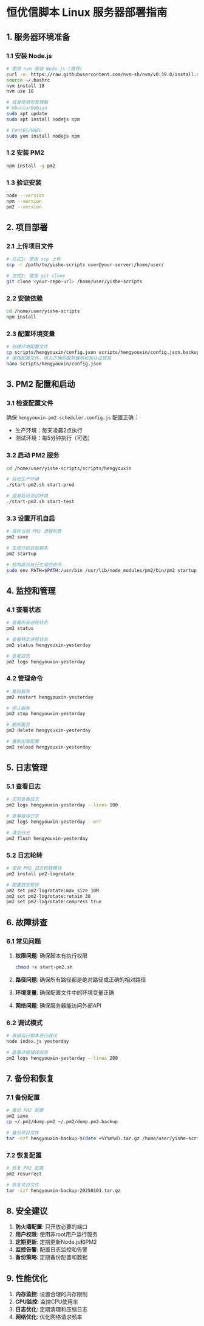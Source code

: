 # 恒优信脚本 Linux 服务器部署指南

## 1. 服务器环境准备

### 1.1 安装 Node.js
```bash
# 使用 nvm 安装 Node.js (推荐)
curl -o- https://raw.githubusercontent.com/nvm-sh/nvm/v0.39.0/install.sh | bash
source ~/.bashrc
nvm install 18
nvm use 18

# 或者使用包管理器
# Ubuntu/Debian
sudo apt update
sudo apt install nodejs npm

# CentOS/RHEL
sudo yum install nodejs npm
```

### 1.2 安装 PM2
```bash
npm install -g pm2
```

### 1.3 验证安装
```bash
node --version
npm --version
pm2 --version
```

## 2. 项目部署

### 2.1 上传项目文件
```bash
# 方式1: 使用 scp 上传
scp -r /path/to/yishe-scripts user@your-server:/home/user/

# 方式2: 使用 git clone
git clone <your-repo-url> /home/user/yishe-scripts
```

### 2.2 安装依赖
```bash
cd /home/user/yishe-scripts
npm install
```

### 2.3 配置环境变量
```bash
# 创建环境配置文件
cp scripts/hengyouxin/config.json scripts/hengyouxin/config.json.backup
# 编辑配置文件，填入正确的服务器地址和认证信息
nano scripts/hengyouxin/config.json
```

## 3. PM2 配置和启动

### 3.1 检查配置文件
确保 `hengyouxin-pm2-scheduler.config.js` 配置正确：
- 生产环境：每天凌晨2点执行
- 测试环境：每5分钟执行（可选）

### 3.2 启动 PM2 服务
```bash
cd /home/user/yishe-scripts/scripts/hengyouxin

# 启动生产环境
./start-pm2.sh start-prod

# 或者启动测试环境
./start-pm2.sh start-test
```

### 3.3 设置开机自启
```bash
# 保存当前 PM2 进程列表
pm2 save

# 生成开机自启脚本
pm2 startup

# 按照提示执行生成的命令
sudo env PATH=$PATH:/usr/bin /usr/lib/node_modules/pm2/bin/pm2 startup systemd -u user --hp /home/user
```

## 4. 监控和管理

### 4.1 查看状态
```bash
# 查看所有进程状态
pm2 status

# 查看特定进程状态
pm2 status hengyouxin-yesterday

# 查看日志
pm2 logs hengyouxin-yesterday
```

### 4.2 管理命令
```bash
# 重启服务
pm2 restart hengyouxin-yesterday

# 停止服务
pm2 stop hengyouxin-yesterday

# 删除服务
pm2 delete hengyouxin-yesterday

# 重新加载配置
pm2 reload hengyouxin-yesterday
```

## 5. 日志管理

### 5.1 查看日志
```bash
# 实时查看日志
pm2 logs hengyouxin-yesterday --lines 100

# 查看错误日志
pm2 logs hengyouxin-yesterday --err

# 清空日志
pm2 flush hengyouxin-yesterday
```

### 5.2 日志轮转
```bash
# 安装 PM2 日志轮转模块
pm2 install pm2-logrotate

# 配置日志轮转
pm2 set pm2-logrotate:max_size 10M
pm2 set pm2-logrotate:retain 30
pm2 set pm2-logrotate:compress true
```

## 6. 故障排查

### 6.1 常见问题
1. **权限问题**: 确保脚本有执行权限
   ```bash
   chmod +x start-pm2.sh
   ```

2. **路径问题**: 确保所有路径都是绝对路径或正确的相对路径

3. **环境变量**: 确保配置文件中的环境变量正确

4. **网络问题**: 确保服务器能访问外部API

### 6.2 调试模式
```bash
# 直接运行脚本进行调试
node index.js yesterday

# 查看详细错误信息
pm2 logs hengyouxin-yesterday --lines 200
```

## 7. 备份和恢复

### 7.1 备份配置
```bash
# 备份 PM2 配置
pm2 save
cp ~/.pm2/dump.pm2 ~/.pm2/dump.pm2.backup

# 备份项目文件
tar -czf hengyouxin-backup-$(date +%Y%m%d).tar.gz /home/user/yishe-scripts
```

### 7.2 恢复配置
```bash
# 恢复 PM2 配置
pm2 resurrect

# 恢复项目文件
tar -xzf hengyouxin-backup-20250101.tar.gz
```

## 8. 安全建议

1. **防火墙配置**: 只开放必要的端口
2. **用户权限**: 使用非root用户运行服务
3. **定期更新**: 定期更新Node.js和PM2
4. **监控告警**: 配置日志监控和告警
5. **备份策略**: 定期备份配置和数据

## 9. 性能优化

1. **内存监控**: 设置合理的内存限制
2. **CPU监控**: 监控CPU使用率
3. **日志优化**: 定期清理和压缩日志
4. **网络优化**: 优化网络请求频率 